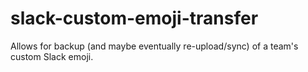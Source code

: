 # slack-custom-emoji-transfer
Allows for backup (and maybe eventually re-upload/sync) of a team's custom Slack emoji.

